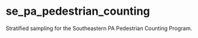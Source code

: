 # se_pa_pedestrian_counting
 Stratified sampling for the Southeastern PA Pedestrian Counting Program.
